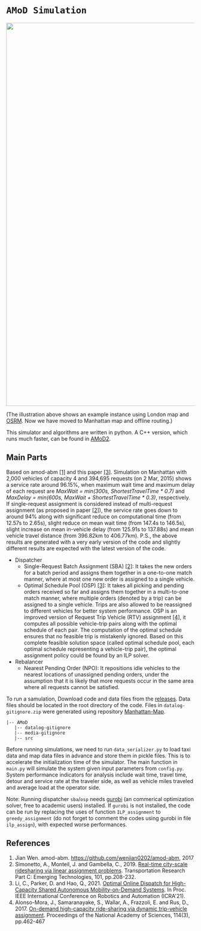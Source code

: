 # `AMoD Simulation`
<img src="https://github.com/Leot6/AMoD/blob/master/demo.gif" width="1024">

(The illustration above shows an example instance using London map and [OSRM](https://github.com/Project-OSRM/osrm-backend). Now we have moved to Manhattan map and offline routing.)

This simulator and algorithms are written in python. A C++ version, which runs much faster, can be found in [AMoD2](https://github.com/Leot6/AMoD2).

## Main Parts
Based on amod-abm [[1]](https://github.com/Leot6/AMoD#references) and this paper [[3]](https://github.com/Leot6/AMoD#references). Simulation on Manhattan with 2,000 vehicles of capacity 4 and 394,695 requests (on 2 Mar, 2015) shows a service rate around 96.15%, when maximum wait time and maximum delay of each request are *MaxWait = min(300s, ShortestTravelTime * 0.7)* and *MaxDelay = min(600s, MaxWait + ShortestTravelTime * 0.3)*, respectively. If single-request assignment is considered instead of multi-request assignment (as proposed in paper [[2]](https://github.com/Leot6/AMoD#references)), the service rate goes down to around 94% along with significant reduce on computational time (from 12.57s to 2.65s), slight reduce on mean wait time (from 147.4s to 146.5s), slight increase on mean in-vehicle delay (from 125.91s to 137.88s) and mean vehicle travel distance (from 396.82km to 406.77km). P.S., the above results are generated with a very early version of the code and slightly different results are expected with the latest version of the code.

- Dispatcher
    - Single-Request Batch Assignment (SBA) [[2]](https://github.com/Leot6/AMoD#references): It takes the new orders for a batch period and assigns them together in a one-to-one match manner, where at most one new order is assigned to a single vehicle.
    - Optimal Schedule Pool (OSP) [[3]](https://github.com/Leot6/AMoD#references): It takes all picking and pending orders received so far and assigns them together in a multi-to-one match manner, where multiple orders (denoted by a trip) can be assigned to a single vehicle. Trips are also allowed to be reassigned to different vehicles for better system performance. OSP is an improved version of Request Trip Vehicle (RTV) assignment [[4]](https://github.com/Leot6/AMoD#references), it computes all possible vehicle-trip pairs along with the optimal schedule of each pair. The computation of the optimal schedule ensures that no feasible trip is mistakenly ignored. Based on this complete feasible solution space (called optimal schedule pool, each optimal schedule representing a vehicle-trip pair), the optimal assignment policy could be found by an ILP solver.
- Rebalancer
    - Nearest Pending Order (NPO): It repositions idle vehicles to the nearest locations of unassigned pending orders, under the assumption that it is likely that more requests occur in the same area where all requests cannot be satisfied.
  

To run a samulation, Download code and data files from the [releases](https://github.com/Leot6/AMoD/releases). Data files should be located in the root directory of the code. Files in `datalog-gitignore.zip` were generated using repository [Manhattan-Map](https://github.com/Leot6/Manhattan-Map).

```
|-- AMoD
   |-- datalog-gitignore
   |-- media-gitignore
   |-- src
```
Before running simulations, we need to run `data_serializer.py` to load taxi data and map data files in advance and store them in pickle files. This is to accelerate the initialization time of the simulator.
The main function in `main.py` will simulate the system given input parameters from `config.py`. System performance indicators for analysis include wait time, travel time, detour and service rate at the traveler side, as well as vehicle miles traveled and average load at the operator side.

Note: Running dispatcher `sba`/`osp` needs [gurobi](https://www.gurobi.com/) (an commerical optimization solver, free to academic users) installed. If `gurobi` is not installed, the code can be run by replacing the uses of function `ILP_assignment` to `greedy_assignment` (do not forget to comment the codes using gurobi in file `ilp_assign`), with expected worse performances. 


## References

1. Jian Wen. amod-abm. https://github.com/wenjian0202/amod-abm, 2017
2. Simonetto, A., Monteil, J. and Gambella, C., 2019. [Real-time city-scale ridesharing via linear assignment problems](https://www.sciencedirect.com/science/article/pii/S0968090X18302882). Transportation Research Part C: Emerging Technologies, 101, pp.208-232.
3. Li, C., Parker, D. and Hao, Q., 2021. [Optimal Online Dispatch for High-Capacity Shared Autonomous Mobility-on-Demand Systems](https://www.cs.bham.ac.uk/~parkerdx/papers/icra21samod.pdf). In Proc. IEEE International Conference on Robotics and Automation (ICRA'21).
4. Alonso-Mora, J., Samaranayake, S., Wallar, A., Frazzoli, E. and Rus, D., 2017. [On-demand high-capacity ride-sharing via dynamic trip-vehicle assignment](https://www.pnas.org/content/114/3/462.short). Proceedings of the National Academy of Sciences, 114(3), pp.462-467


